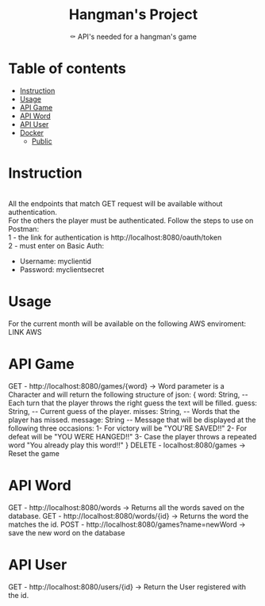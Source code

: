 <h1 align="center">Hangman's Project</h1>

<p align="center">⚰️ API's needed for a hangman's game</p>

Table of contents
=================

<!--ts-->
   * [Instruction](#instruction)
   * [Usage](#usage)
   * [API Game](#api-game)
   * [API Word](#api-word)
   * [API User](#api-user)
   * [Docker](#docker)
     * [Public](#public)
<!--te-->

Instruction
============
<p>
<br>All the endpoints that match GET request will be available without authentication.
<br>For the others the player must be authenticated. Follow the steps to use on Postman:
<br>1 - the link for authentication is http://localhost:8080/oauth/token
<br>2 - must enter on Basic Auth: 
                            <ul>
                                <li>Username: myclientid</li>
                                <li>Password: myclientsecret</li>
                            </ul>
</p>

Usage
============
For the current month will be available on the following AWS enviroment: LINK AWS

API Game
============
GET - http://localhost:8080/games/{word} -> Word parameter is a Character and will return the following structure of json:
    {
        word: String, -- Each turn that the player throws the right guess the text will be filled. 
        guess: String, -- Current guess of the player.
        misses: String, -- Words that the player has missed.
        message: String -- Message that will be displayed at the following three occasions: 
                           1- For victory will be "YOU'RE SAVED!!"
                           2- For defeat will be "YOU WERE HANGED!!"
                           3- Case the player throws a repeated word "You already play this word!!"
    }
DELETE - localhost:8080/games -> Reset the game

API Word
============
GET - http://localhost:8080/words -> Returns all the words saved on the database.
GET - http://localhost:8080/words/{id} -> Returns the word the matches the id.
POST - http://localhost:8080/games?name=newWord -> save the new word on the database

API User
============
GET - http://localhost:8080/users/{id} -> Return the User registered with the id.